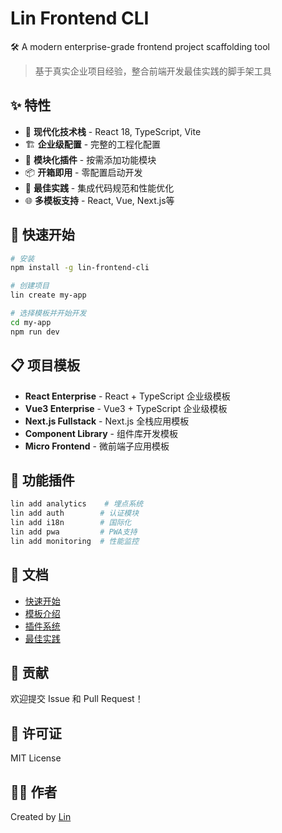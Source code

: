 # Lin Frontend CLI

🛠️ A modern enterprise-grade frontend project scaffolding tool

> 基于真实企业项目经验，整合前端开发最佳实践的脚手架工具

## ✨ 特性

- 🚀 **现代化技术栈** - React 18, TypeScript, Vite
- 🏗️ **企业级配置** - 完整的工程化配置
- 🔧 **模块化插件** - 按需添加功能模块
- 📦 **开箱即用** - 零配置启动开发
- 🎯 **最佳实践** - 集成代码规范和性能优化
- 🌐 **多模板支持** - React, Vue, Next.js等

## 🚀 快速开始

```bash
# 安装
npm install -g lin-frontend-cli

# 创建项目
lin create my-app

# 选择模板并开始开发
cd my-app
npm run dev
```

## 📋 项目模板

- **React Enterprise** - React + TypeScript 企业级模板
- **Vue3 Enterprise** - Vue3 + TypeScript 企业级模板  
- **Next.js Fullstack** - Next.js 全栈应用模板
- **Component Library** - 组件库开发模板
- **Micro Frontend** - 微前端子应用模板

## 🔧 功能插件

```bash
lin add analytics    # 埋点系统
lin add auth        # 认证模块
lin add i18n        # 国际化
lin add pwa         # PWA支持
lin add monitoring  # 性能监控
```

## 📖 文档

- [快速开始](./docs/getting-started.md)
- [模板介绍](./docs/templates.md)
- [插件系统](./docs/plugins.md)
- [最佳实践](./docs/best-practices.md)

## 🤝 贡献

欢迎提交 Issue 和 Pull Request！

## 📄 许可证

MIT License

## 👨‍💻 作者

Created by [Lin](https://github.com/X-Lin7)
